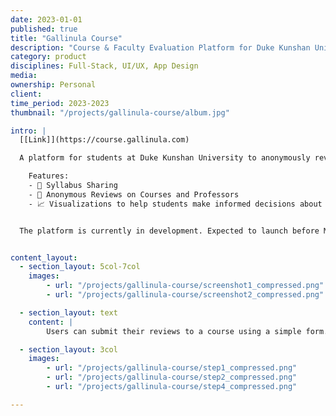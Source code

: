 ```yaml
---
date: 2023-01-01
published: true
title: "Gallinula Course"
description: "Course & Faculty Evaluation Platform for Duke Kunshan University"
category: product
disciplines: Full-Stack, UI/UX, App Design
media:
ownership: Personal
client:
time_period: 2023-2023
thumbnail: "/projects/gallinula-course/album.jpg"

intro: |
  [[Link]](https://course.gallinula.com)

  A platform for students at Duke Kunshan University to anonymously review courses and professors. It is built with Vue.js, Node.js, and MongoDB.

    Features: 
    - 📃 Syllabus Sharing
    - 📝 Anonymous Reviews on Courses and Professors
    - 📈 Visualizations to help students make informed decisions about their course selections.


  The platform is currently in development. Expected to launch before March 2023.


content_layout:
  - section_layout: 5col-7col
    images:
        - url: "/projects/gallinula-course/screenshot1_compressed.png"
        - url: "/projects/gallinula-course/screenshot2_compressed.png"

  - section_layout: text
    content: |
        Users can submit their reviews to a course using a simple form. The reviews are then stored in a MongoDB database and displayed on the course page. The course page also displays the average rating of the course and the number of reviews submitted.

  - section_layout: 3col
    images:
        - url: "/projects/gallinula-course/step1_compressed.png"
        - url: "/projects/gallinula-course/step2_compressed.png"
        - url: "/projects/gallinula-course/step4_compressed.png"

---
```

